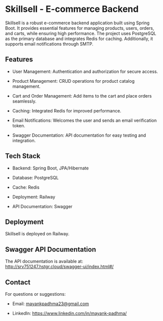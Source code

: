 # Skillsell - E-commerce Backend

Skillsell is a robust e-commerce backend application built using Spring Boot. It provides essential features for managing products, users, orders, and carts, while ensuring high performance. The project uses PostgreSQL as the primary database and integrates Redis for caching. Additionally, it supports email notifications through SMTP.

## Features

- User Management: Authentication and authorization for secure access.

- Product Management: CRUD operations for product catalog management.

- Cart and Order Management: Add items to the cart and place orders seamlessly.

- Caching: Integrated Redis for improved performance.

- Email Notifications: Welcomes the user and sends an email verification token.

- Swagger Documentation: API documentation for easy testing and integration.

## Tech Stack

- Backend: Spring Boot, JPA/Hibernate

- Database: PostgreSQL

- Cache: Redis

- Deployment: Railway

- API Documentation: Swagger

## Deployment

Skillsell is deployed on Railway.

## Swagger API Documentation

The API documentation is available at:
http://srv751247.hstgr.cloud/swagger-ui/index.html#/

## Contact

For questions or suggestions:

- Email: mayankpadhma23@gmail.com

- LinkedIn: https://www.linkedin.com/in/mayank-padhma/
